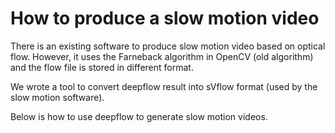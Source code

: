 # How to produce a slow motion video

There is an existing software to produce slow motion video based on optical flow. However, it uses the Farneback algorithm in OpenCV (old algorithm) and the flow file is stored in different format.

We wrote a tool to convert deepflow result into sVflow format (used by the slow motion software).

Below is how to use deepflow to generate slow motion videos.
